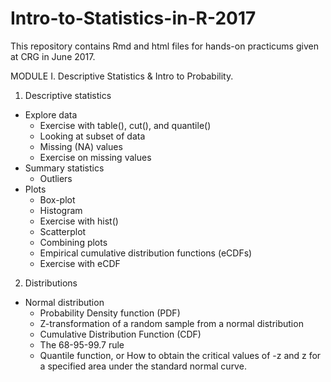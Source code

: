 # Intro-to-Statistics-in-R-2017
This repository contains Rmd and html files for hands-on practicums given at CRG in June 2017.

MODULE I. Descriptive Statistics & Intro to Probability.
1. Descriptive statistics
  - Explore data
    - Exercise with table(), cut(), and quantile()
    - Looking at subset of data
    - Missing (NA) values
    - Exercise on missing values
  - Summary statistics
    - Outliers
  - Plots
    - Box-plot
    - Histogram
    - Exercise with hist()
    - Scatterplot
    - Combining plots
    - Empirical cumulative distribution functions (eCDFs)
    - Exercise with eCDF
2. Distributions
  - Normal distribution
    - Probability Density function (PDF)
    - Z-transformation of a random sample from a normal distribution
    - Cumulative Distribution Function (CDF)
    - The 68-95-99.7 rule
    - Quantile function, or How to obtain the critical values of -z and z for a specified area under the standard normal curve.
